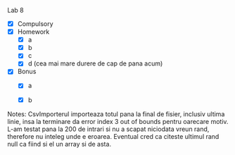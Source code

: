 Lab 8

* [x] Compulsory
* [x] Homework 
    * [x] a
    * [x] b
    * [x] c
    * [x] d (cea mai mare durere de cap de pana acum)
* [x] Bonus
    * [x] a
    * [x] b


Notes: CsvImporterul importeaza totul pana la final de fisier, inclusiv ultima linie, insa la terminare da error index 3 out of bounds pentru oarecare motiv. L-am testat pana la 200 de intrari si nu a scapat niciodata vreun rand, therefore nu inteleg unde e eroarea. Eventual cred ca citeste ultimul rand null ca fiind si el un array si de asta.